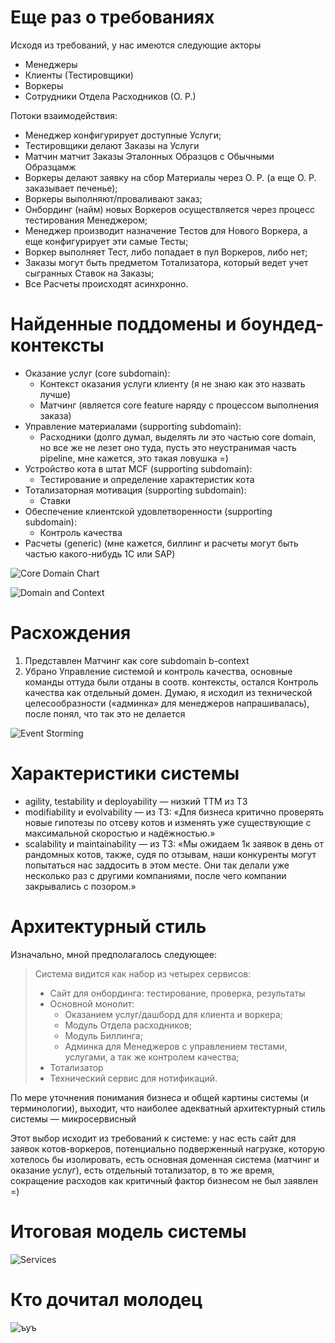 # Еще раз о требованиях

Исходя из требований, у нас имеются следующие акторы
- Менеджеры
- Клиенты (Тестировщики)
- Воркеры
- Сотрудники Отдела Расходников (О. Р.)

Потоки взаимодействия:
- Менеджер конфигурирует доступные Услуги;
- Тестировщики делают Заказы на Услуги
- Матчин матчит Заказы Эталонных Образцов с Обычными Образцамж
- Воркеры делают заявку на сбор Материалы через О. Р. (а еще О. Р. заказывает печенье);
- Воркеры выполняют/проваливают заказ;
- Онбординг (найм) новых Воркеров осуществляется через процесс тестирования Менеджером;
- Менеджер производит назначение Тестов для Нового Воркера, а еще конфигурирует эти самые Тесты;
- Воркер выполняет Тест, либо попадает в пул Воркеров, либо нет;
- Заказы могут быть предметом Тотализатора, который ведет учет сыгранных Ставок на Заказы;
- Все Расчеты происходят асинхронно.

# Найденные поддомены и боундед-контексты

- Оказание услуг (core subdomain):
  - Контекст оказания услуги клиенту (я не знаю как это назвать лучше)
  - Матчинг (является core feature наряду с процессом выполнения заказа)
- Управление материалами (supporting subdomain):
  - Расходники (долго думал, выделять ли это частью core domain, но все же не лезет оно туда, пусть это неустранимая часть pipeline, мне кажется, это такая ловушка =)
- Устройство кота в штат MCF (supporting subdomain):
  - Тестирование и определение характеристик кота
- Тотализаторная мотивация (supporting subdomain):
  - Ставки
- Обеспечение клиентской удовлетворенности (supporting subdomain):
  - Контроль качества
- Расчеты (generic) (мне кажется, биллинг и расчеты могут быть частью какого-нибудь 1С или SAP)

![Core Domain Chart](figures/core-domain.drawio.png)

![Domain and Context](figures/domain.drawio.png)

# Расхождения

1. Представлен Матчинг как core subdomain b-context
2. Убрано Управление системой и контроль качества, основные команды оттуда были отданы в соотв. контексты, остался Контроль качества как отдельный домен. Думаю, я исходил из технической целесообразности («админка» для менеджеров напрашивалась), после понял, что так это не делается

![Event Storming](figures/es.drawio.png)

# Характеристики системы

- agility, testability и deployability — низкий ТТМ из ТЗ
- modifiability и evolvability — из ТЗ: «Для бизнеса критично проверять новые гипотезы по отсеву котов и изменять уже существующие с максимальной скоростью и надёжностью.»
- scalability и maintainability — из ТЗ: «Мы ожидаем 1к заявок в день от рандомных котов, также, судя по отзывам, наши конкуренты могут попытаться нас заддосить в этом месте. Они так делали уже несколько раз с другими компаниями, после чего компании закрывались с позором.»

# Архитектурный стиль

Изначально, мной предполагалось следующее:

> Система видится как набор из четырех сервисов:
> - Сайт для онбординга: тестирование, проверка, результаты
> - Основной монолит:
>   - Оказанием услуг/дашборд для клиента и воркера;
>   - Модуль Отдела расходников;
>   - Модуль Биллинга;
>   - Админка для Менеджеров с управлением тестами, услугами, а так же контролем качества;
> - Тотализатор
> - Технический сервис для нотификаций.

По мере уточнения понимания бизнеса и общей картины системы (и терминологии), выходит, что наиболее адекватный архитектурный стиль системы — микросервисный

Этот выбор исходит из требований к системе: у нас есть сайт для заявок котов-воркеров, потенциально подверженный нагрузке, которую хотелось бы изолировать, есть основная доменная система (матчинг и оказание услуг), есть отдельный тотализатор, в то же время, сокращение расходов как критичный фактор бизнесом не был заявлен =)

# Итоговая модель системы

![Services](figures/services.drawio.png)

# Кто дочитал молодец

![ъуъ](figures/meme.jpg)